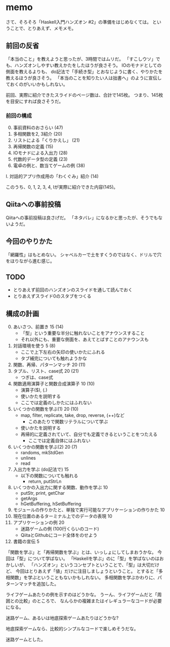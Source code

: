 memo
====

さて、そろそろ「Haskell入門ハンズオン #2」の準備をはじめなくては。
ということで、とりあえず、メモメモ。

前回の反省
----------

「本当のこと」を教えようと思ったが、3時間ではムリだ。
「すこしウソ」でも、ハンズオンしやすい教えかたをしたほうが良さそう。
IOのモナドとしての側面を教えるよりも、
do記法で「手続き型」とおなじように書く、やりかたを教えるほうが良さそう。
「本当のことを知りたい人は拙書へ」のように宣伝しておくのがいいかもしれない。

前回、実際に紹介できたスライドのページ数は、合計で145枚。
つまり、145枚を目安にすれば良さそうだ。

### 前回の構成

0. 事前資料のおさらい (47)
1. 多相関数を2, 3紹介 (20)
2. リストによる「くりかえし」 (21)
3. 再帰関数の定義 (15)
4. IOモナドによる入出力 (28)
5. 代数的データ型の定義 (23)
6. 電卓の例と、数当てゲームの例 (38)

I. 対話的アプリ作成用の「わくぐみ」紹介 (14)

このうち、0, 1, 2, 3, 4, Iが実際に紹介できた内容(145)。

Qiitaへの事前投稿
-----------------

Qiitaへの事前投稿は良さげだ。
「ネタバレ」になるかと思ったが、そうでもないようだ。

今回のやりかた
--------------

「網羅性」はもとめない。
シャベルカーで土をすくうのではなく、ドリルで穴をほりながら進む感じ。

TODO
----

* とりあえず前回のハンズオンのスライドを通して読んでおく
* とりあえずスライド0のスタブをつくる

構成の計画
----------

0. あいさつ、前置き 15 (14)
	* 「型」という重要な半分に触れないことをアナウンスすること
	* それ以外にも、重要な側面を、あえてとばすことのアナウンスも
1. 対話環境を使う 5 (8)
	* ここで上下左右の矢印の使いかたにふれる
	* タブ補完についても触れようかな
2. 関数、再帰、パターンマッチ 20 (11)
3. タプル、リスト、case式 20 (21)
	* つぎは、case式
4. 関数適用演算子と関数合成演算子 10 (10)
	* 演算子($), (.)
	* 使いかたを説明する
	* ここでは定義のしかたにはふれない
5. いくつかの関数を学ぶ(1) 20 (10)
	* map, filter, replicate, take, drop, reverse, (++)など
		+ このあたりで関数リテラルについて学ぶ
	* 使いかたを説明する
	* 再帰的に定義されていて、自分でも定義できるということをつたえる
		+ ここでは定義自体にはふれない
6. いくつかの関数を学ぶ(2) 20 (7)
	* randoms, mkStdGen
	* unlines
	* read
7. 入出力を学ぶ (do記法で) 15
	* 以下の関数についても触れる
		+ return, putStrLn
8. いくつかの入出力に関する関数、動作を学ぶ 10
	* putStr, print, getChar
	* getArgs
	* hGetBuffering, hSetBuffering
9. モジュールの作りかたと、単独で実行可能なアプリケーションの作りかた 10
10. 現在位置のあるターミナル上でのデータの表現 10
11. アプリケーションの例 20
	* 迷路ゲームの例 (100行くらいのコード)
	* QiitaとGithubにコード全体をのせよう
12. 書籍の宣伝 5

「関数を学ぶ」と「再帰関数を学ぶ」とは、いっしょにしてしまおうかな。
今回は「型」について学ばない。
「Haskellを学ぶ」のに「型」を学ばないのはおかしいが、
「ハンズオン」というコンセプトということで、「型」は大切だけど、
今回はとりあえず「値」だけに注目しましょうということ。
とすると「多相関数」を学ぶということもないかもしれない。
多相関数を学ぶかわりに、パターンマッチを追加した。

ライフゲームあたりの例を示すのはどうかな。
うーん、ライフゲームだと「周囲との比較」のところで、
なんらかの複雑またはイレギュラーなコードが必要になる。

迷路ゲーム、あるいは地底探索ゲームあたりはどうかな?

地底探索ゲームなら、比較的シンプルなコードで楽しめそうだな。

迷路ゲームとした。
